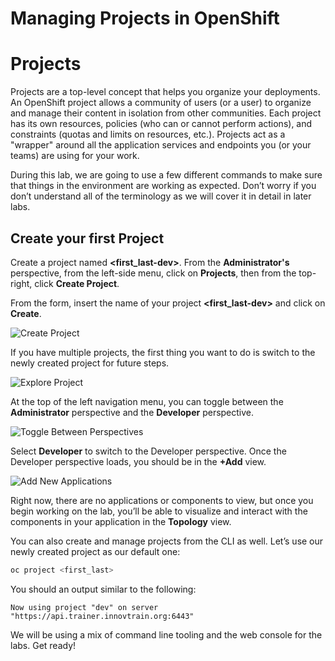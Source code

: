 # Managing Projects in OpenShift

# Projects

Projects are a top-level concept that helps you organize your deployments. An OpenShift project allows a community of users (or a user) to organize and manage their content in isolation from other communities. Each project has its own resources, policies (who can or cannot perform actions), and constraints (quotas and limits on resources, etc.). Projects act as a "wrapper" around all the application services and endpoints you (or your teams) are using for your work.

During this lab, we are going to use a few different commands to make sure that things in the environment are working as expected. Don’t worry if you don’t understand all of the terminology as we will cover it in detail in later labs.

## Create your first Project

Create a project named **<first_last-dev>**. From the **Administrator's** perspective, from the left-side menu, click on **Projects**, then from the top-right, click **Create Project**.

From the form, insert the name of your project **<first_last-dev>** and click on **Create**.

![Create Project](https://redhat-scholars.github.io/openshift-starter-guides/rhs-openshift-starter-guides/4.11/_images/prerequisites_create_project.png)

If you have multiple projects, the first thing you want to do is switch to the newly created project for future steps.

![Explore Project](https://redhat-scholars.github.io/openshift-starter-guides/rhs-openshift-starter-guides/4.11/_images/explore-webconsole2.png)

At the top of the left navigation menu, you can toggle between the **Administrator** perspective and the **Developer** perspective.

![Toggle Between Perspectives](https://redhat-scholars.github.io/openshift-starter-guides/rhs-openshift-starter-guides/4.11/_images/explore-perspective-toggle.png)

Select **Developer** to switch to the Developer perspective. Once the Developer perspective loads, you should be in the **+Add** view.

![Add New Applications](https://redhat-scholars.github.io/openshift-starter-guides/rhs-openshift-starter-guides/4.11/_images/explore-add-application.png)

Right now, there are no applications or components to view, but once you begin working on the lab, you’ll be able to visualize and interact with the components in your application in the **Topology** view.

You can also create and manage projects from the CLI as well. Let’s use our newly created project as our default one:

```bash
oc project <first_last>
```

You should an output similar to the following:

```
Now using project "dev" on server "https://api.trainer.innovtrain.org:6443"
```

We will be using a mix of command line tooling and the web console for the labs. Get ready!



